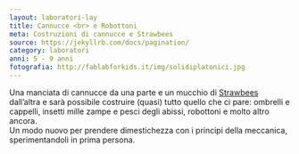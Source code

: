 ```yaml
---
layout: laboratori-lay
title: Cannucce <br> e Robottoni
meta: Costruzioni di cannucce e Strawbees
source: https://jekyllrb.com/docs/pagination/
category: laboratori
anni: 5 - 9 anni
fotografia: http://fablabforkids.it/img/solidiplatonici.jpg
---
```

Una manciata di cannucce da una parte e un mucchio di <a href="https://strawbees.com"> Strawbees</a> dall’altra e sarà possibile costruire (quasi) tutto quello che ci pare: ombrelli e cappelli, insetti mille zampe e pesci degli abissi, robottoni e molto altro ancora.<br>
Un modo nuovo per prendere dimestichezza con i principi della meccanica, sperimentandoli in prima persona.
